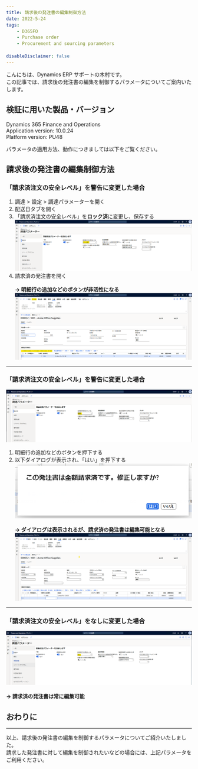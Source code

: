 ```yaml
---
title: 請求後の発注書の編集制御方法
date: 2022-5-24
tags: 
    - D365FO
    - Purchase order
    - Procurement and sourcing parameters
    
disableDisclaimer: false
---
```


こんにちは、Dynamics ERP サポートの木村です。  
この記事では、請求後の発注書の編集を制御するパラメータについてご案内いたします。  

<!-- more -->
## 検証に用いた製品・バージョン
Dynamics 365 Finance and Operations      
Application version: 10.0.24  
Platform version: PU48

パラメータの適用方法、動作につきましては以下をご覧ください。  

## 請求後の発注書の編集制御方法
### 「請求済注文の安全レベル」を**警告**に変更した場合
1. 調達 > 設定 > 調達パラメーターを開く
1. 配送日タブを開く
1. 「請求済注文の安全レベル」を**ロック済**に変更し、保存する
![](./restrict-po-edit/restrict-po-edit_1.png)
1. 請求済の発注書を開く  </br></br>
**-> 明細行の追加などのボタンが非活性になる**
![](./restrict-po-edit/restrict-po-edit_2.png)
***  

### 「請求済注文の安全レベル」を**警告**に変更した場合
![](./restrict-po-edit/restrict-po-edit_3.png)
1. 明細行の追加などのボタンを押下する
1. 以下ダイアログが表示され、「はい」を押下する  
![](./restrict-po-edit/restrict-po-edit_4.png)   </br></br>
**-> ダイアログは表示されるが、請求済の発注書は編集可能となる**
![](./restrict-po-edit/restrict-po-edit_5.png)
***  

### 「請求済注文の安全レベル」を**なし**に変更した場合
![](./restrict-po-edit/restrict-po-edit_6.png)</br></br>
**-> 請求済の発注書は常に編集可能**

## おわりに
---
以上、請求後の発注書の編集を制御するパラメータについてご紹介いたしました。  
請求した発注書に対して編集を制御されたいなどの場合には、上記パラメータをご利用ください。
